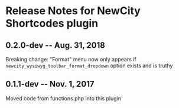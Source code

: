 # Release Notes for NewCity Shortcodes plugin

## 0.2.0-dev -- Aug. 31, 2018
Breaking change: "Format" menu now only appears if `newcity_wysiwyg_toolbar_format_dropdown` option exists and is truthy

## 0.1.1-dev -- Nov. 1, 2017
Moved code from functions.php into this plugin
